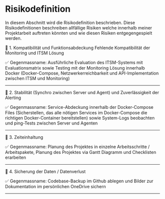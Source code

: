 # Risikodefinition

In diesem Abschnitt wird die Risikodefinition beschrieben. Diese Risikodefinitionen beschreiben allfällige Risiken welche innerhalb meiner Projektarbeit auftreten könnten und wie diesen Risiken entgegengespielt werden.

:triangular_flag_on_post: 1. Kompatibilität und Funktionsabdeckung
Fehlende Kompatibilität der Monitoring und ITSM Lösung

:white_check_mark: Gegenmassname: Ausführliche Evaluation des ITSM-Systems mit Evaluationsmatrix sowie Testing mit der Monitoring Lösung innerhalb Docker (Docker-Compose, Netzwerkerreichbarkeit und API-Implementation zwischen ITSM und Monitoring)
____
:triangular_flag_on_post: 2. Stabilität (Synchro zwischen Server und Agent) und Zuverlässigkeit der Alerting

:white_check_mark: Gegenmassname:
Service-Abdeckung innerhalb der Docker-Compose Files (Sicherstellen, das alle nötigen Services im Docker-Compose die richtigen Docker-Container bereitstellen) sowie System-Logs beobachten und ping-Tests zwischen Server und Agenten
____
:triangular_flag_on_post: 3. Zeiteinhaltung

:white_check_mark: Gegenmassname:
Planung des Projektes in einzelne Arbeitsschritte / Arbeitspakete, Planung des Projektes via Gantt Diagramm und Checklisten erarbeiten
___
:triangular_flag_on_post: 4. Sicherung der Daten / Datenverlust

:white_check_mark: Gegenmassname:
Codebase-Backup im Github ablegen und Bilder zur Dokumentation im persönlichen OneDrive sichern
____
